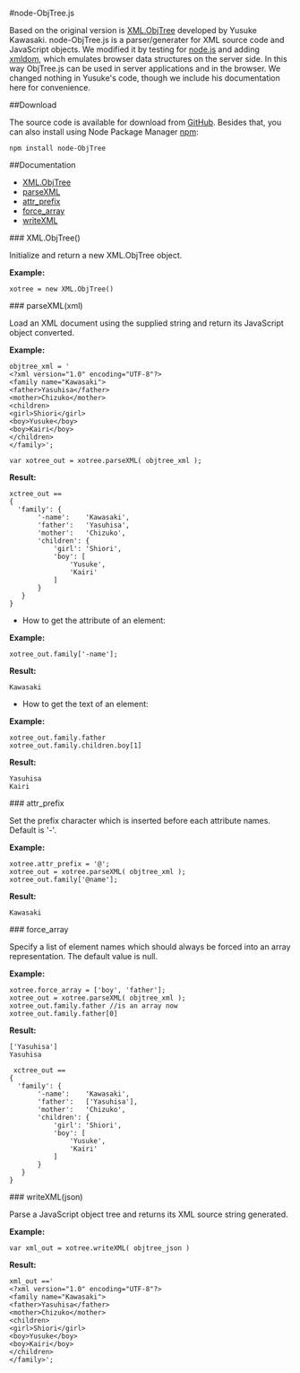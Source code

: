 #node-ObjTree.js

Based on the original version is [XML.ObjTree](http://www.kawa.net/works/js/xml/objtree-e.html) 
developed by Yusuke Kawasaki. node-ObjTree.js is a parser/generater for XML source 
code and JavaScript objects. We modified it by testing for [node.js](http://nodejs.org) and adding 
[xmldom](https://github.com/jindw/xmldom.git), which emulates browser data structures on the 
server side. In this way ObjTree.js can be used in server applications and in the
browser. We changed nothing in Yusuke's code, though we include his documentation here for 
convenience.

##Download

The source code is available for download from [GitHub](https://github.com/rranauro/node-ObjTree). Besides that, you can also install using Node Package Manager [npm](https://npmjs.org):

    npm install node-ObjTree

##Documentation

* [XML.ObjTree](#XML.ObjTree)
* [parseXML](#parseXML)
* [attr_prefix](#attr_prefix)
* [force_array](#force_array)
* [writeXML](#writeXML)

<a name="XML.ObjTree" />
### XML.ObjTree()

Initialize and return a new XML.ObjTree object.

__Example:__

    xotree = new XML.ObjTree()

<a name="parseXML" />
### parseXML(xml)

Load an XML document using the supplied string and return its JavaScript object converted. 

__Example:__

    objtree_xml = '
    <?xml version="1.0" encoding="UTF-8"?>
    <family name="Kawasaki">
    <father>Yasuhisa</father>
    <mother>Chizuko</mother>
    <children>
    <girl>Shiori</girl>
    <boy>Yusuke</boy>
    <boy>Kairi</boy>
    </children>
    </family>';
    
    var xotree_out = xotree.parseXML( objtree_xml );
    
__Result:__

    xctree_out == 
    {
      'family': {
           '-name':    'Kawasaki',
           'father':   'Yasuhisa',
           'mother':   'Chizuko',
           'children': {
               'girl': 'Shiori',
               'boy': [
                   'Yusuke',
                   'Kairi'
               ]
           }
       }
    }
* How to get the attribute of an element:

__Example:__

    xotree_out.family['-name'];

__Result:__

    Kawasaki
    
* How to get the text of an element:

__Example:__

    xotree_out.family.father
    xotree_out.family.children.boy[1]

__Result:__

    Yasuhisa
    Kairi
    
<a name="attr_prefix" />
### attr_prefix

Set the prefix character which is inserted before each attribute names. Default is '-'.

__Example:__

    xotree.attr_prefix = '@';
    xotree_out = xotree.parseXML( objtree_xml );
    xotree_out.family['@name'];

__Result:__

    Kawasaki
    
<a name="force_array" />
### force_array

Specify a list of element names which should always be forced into an array representation. The default value is null.

__Example:__

    xotree.force_array = ['boy', 'father'];
    xotree_out = xotree.parseXML( objtree_xml );
    xotree_out.family.father //is an array now
    xotree_out.family.father[0]

__Result:__

    ['Yasuhisa']
    Yasuhisa

     xctree_out == 
    {
      'family': {
           '-name':    'Kawasaki',
           'father':   ['Yasuhisa'],
           'mother':   'Chizuko',
           'children': {
               'girl': 'Shiori',
               'boy': [
                   'Yusuke',
                   'Kairi'
               ]
           }
       }
    }
    
<a name="writeXML" />
### writeXML(json)

Parse a JavaScript object tree and returns its XML source string generated.

__Example:__

    var xml_out = xotree.writeXML( objtree_json )

__Result:__

    xml_out =='
    <?xml version="1.0" encoding="UTF-8"?>
    <family name="Kawasaki">
    <father>Yasuhisa</father>
    <mother>Chizuko</mother>
    <children>
    <girl>Shiori</girl>
    <boy>Yusuke</boy>
    <boy>Kairi</boy>
    </children>
    </family>';
    
    
 
